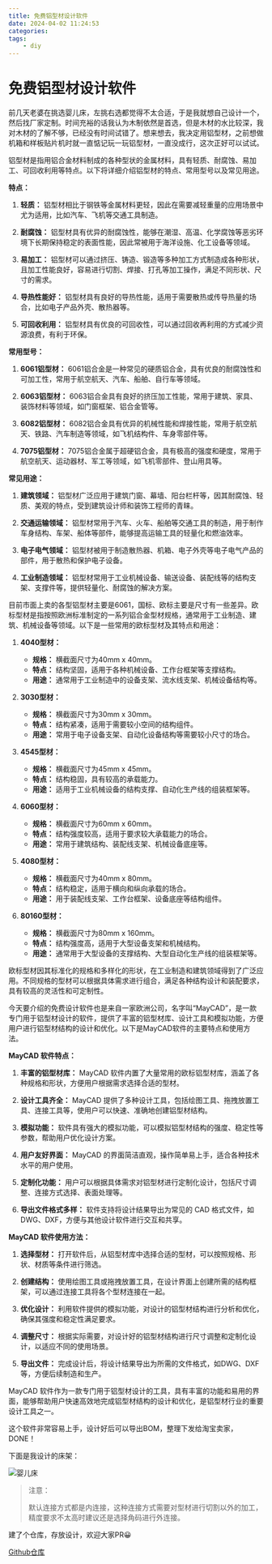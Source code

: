 ```yaml
---
title: 免费铝型材设计软件
date: 2024-04-02 11:24:53
categories:
tags:
    - diy
---
```


# 免费铝型材设计软件

前几天老婆在挑选婴儿床，左挑右选都觉得不太合适，于是我就想自己设计一个，然后找厂家定制。时间充裕的话我认为木制依然是首选，但是木材的水比较深，我对木材的了解不够，已经没有时间试错了。想来想去，我决定用铝型材，之前想做机箱和样板贴片机时就一直惦记玩一玩铝型材，一直没成行，这次正好可以试试。

铝型材是指用铝合金材料制成的各种型状的金属材料，具有轻质、耐腐蚀、易加工、可回收利用等特点。以下将详细介绍铝型材的特点、常用型号以及常见用途。

**特点：**

1. **轻质：** 铝型材相比于钢铁等金属材料更轻，因此在需要减轻重量的应用场景中尤为适用，比如汽车、飞机等交通工具制造。
  
2. **耐腐蚀：** 铝型材具有优异的耐腐蚀性，能够在潮湿、高温、化学腐蚀等恶劣环境下长期保持稳定的表面性能，因此常被用于海洋设施、化工设备等领域。

3. **易加工：** 铝型材可以通过挤压、铸造、锻造等多种加工方式制造成各种形状，且加工性能良好，容易进行切割、焊接、打孔等加工操作，满足不同形状、尺寸的需求。

4. **导热性能好：** 铝型材具有良好的导热性能，适用于需要散热或传导热量的场合，比如电子产品外壳、散热器等。

5. **可回收利用：** 铝型材具有优良的可回收性，可以通过回收再利用的方式减少资源浪费，有利于环保。

<!-- more -->

**常用型号：**

1. **6061铝型材：** 6061铝合金是一种常见的硬质铝合金，具有优良的耐腐蚀性和可加工性，常用于航空航天、汽车、船舶、自行车等领域。

2. **6063铝型材：** 6063铝合金具有良好的挤压加工性能，常用于建筑、家具、装饰材料等领域，如门窗框架、铝合金管等。

3. **6082铝型材：** 6082铝合金具有优异的机械性能和焊接性能，常用于航空航天、铁路、汽车制造等领域，如飞机结构件、车身零部件等。

4. **7075铝型材：** 7075铝合金属于超硬铝合金，具有极高的强度和硬度，常用于航空航天、运动器材、军工等领域，如飞机零部件、登山用具等。

**常见用途：**

1. **建筑领域：** 铝型材广泛应用于建筑门窗、幕墙、阳台栏杆等，因其耐腐蚀、轻质、美观的特点，受到建筑设计师和装饰工程师的青睐。

2. **交通运输领域：** 铝型材常用于汽车、火车、船舶等交通工具的制造，用于制作车身结构、车架、船体等部件，能够提高运输工具的轻量化和燃油效率。

3. **电子电气领域：** 铝型材被用于制造散热器、机箱、电子外壳等电子电气产品的部件，用于散热和保护电子设备。

4. **工业制造领域：** 铝型材常用于工业机械设备、输送设备、装配线等的结构支架、支撑件等，提供轻量化、耐腐蚀的解决方案。

目前市面上卖的各型铝型材主要是6061，国标、欧标主要是尺寸有一些差异。欧标型材是指按照欧洲标准制定的一系列铝合金型材规格，通常用于工业制造、建筑、机械设备等领域。以下是一些常用的欧标型材及其特点和用途：

1. **4040型材：**
   - **规格：** 横截面尺寸为40mm x 40mm。
   - **特点：** 结构坚固，适用于各种机械设备、工作台框架等支撑结构。
   - **用途：** 通常用于工业制造中的设备支架、流水线支架、机械设备结构等。

2. **3030型材：**
   - **规格：** 横截面尺寸为30mm x 30mm。
   - **特点：** 结构紧凑，适用于需要较小空间的结构组件。
   - **用途：** 常用于电子设备支架、自动化设备结构等需要较小尺寸的场合。

3. **4545型材：**
   - **规格：** 横截面尺寸为45mm x 45mm。
   - **特点：** 结构稳固，具有较高的承载能力。
   - **用途：** 适用于工业机械设备的结构支撑、自动化生产线的组装框架等。

4. **6060型材：**
   - **规格：** 横截面尺寸为60mm x 60mm。
   - **特点：** 结构强度较高，适用于要求较大承载能力的场合。
   - **用途：** 常用于建筑结构、装配线支架、机械设备底座等。

5. **4080型材：**
   - **规格：** 横截面尺寸为40mm x 80mm。
   - **特点：** 结构稳定，适用于横向和纵向承载的场合。
   - **用途：** 用于装配线支架、工作台框架、设备底座等结构组件。

6. **80160型材：**
   - **规格：** 横截面尺寸为80mm x 160mm。
   - **特点：** 结构强度高，适用于大型设备支架和机械结构。
   - **用途：** 通常用于大型设备的支撑结构、大型自动化生产线的组装框架等。

欧标型材因其标准化的规格和多样化的形状，在工业制造和建筑领域得到了广泛应用。不同规格的型材可以根据具体需求进行组合，满足各种结构设计和装配要求，具有较高的灵活性和可定制性。

今天要介绍的免费设计软件也是来自一家欧洲公司，名字叫“MayCAD”，是一款专门用于铝型材设计的软件，提供了丰富的铝型材库、设计工具和模拟功能，方便用户进行铝型材结构的设计和优化。以下是MayCAD软件的主要特点和使用方法。

**MayCAD 软件特点：**

1. **丰富的铝型材库：** MayCAD 软件内置了大量常用的欧标铝型材库，涵盖了各种规格和形状，方便用户根据需求选择合适的型材。

2. **设计工具齐全：** MayCAD 提供了多种设计工具，包括绘图工具、拖拽放置工具、连接工具等，使用户可以快速、准确地创建铝型材结构。

3. **模拟功能：** 软件具有强大的模拟功能，可以模拟铝型材结构的强度、稳定性等参数，帮助用户优化设计方案。

4. **用户友好界面：** MayCAD 的界面简洁直观，操作简单易上手，适合各种技术水平的用户使用。

5. **定制化功能：** 用户可以根据具体需求对铝型材进行定制化设计，包括尺寸调整、连接方式选择、表面处理等。

6. **导出文件格式多样：** 软件支持将设计结果导出为常见的 CAD 格式文件，如DWG、DXF，方便与其他设计软件进行交互和共享。

**MayCAD 软件使用方法：**

1. **选择型材：** 打开软件后，从铝型材库中选择合适的型材，可以按照规格、形状、材质等条件进行筛选。

2. **创建结构：** 使用绘图工具或拖拽放置工具，在设计界面上创建所需的结构框架，可以通过连接工具将各个型材连接在一起。

3. **优化设计：** 利用软件提供的模拟功能，对设计的铝型材结构进行分析和优化，确保其强度和稳定性满足要求。

4. **调整尺寸：** 根据实际需要，对设计好的铝型材结构进行尺寸调整和定制化设计，以适应不同的使用场景。

5. **导出文件：** 完成设计后，将设计结果导出为所需的文件格式，如DWG、DXF等，方便后续制造和生产。

MayCAD 软件作为一款专门用于铝型材设计的工具，具有丰富的功能和易用的界面，能够帮助用户快速高效地完成铝型材结构的设计和优化，是铝型材行业的重要设计工具之一。

这个软件非常容易上手，设计好后可以导出BOM，整理下发给淘宝卖家，DONE！

下面是我设计的床架：

![婴儿床](https://imgs.boringhex.top/blog/preview.png)

> 注意：
>
> 默认连接方式都是内连接，这种连接方式需要对型材进行切割以外的加工，精度要求不太高时建议还是选择角码进行外连接。

建了个仓库，存放设计，欢迎大家PR😀

[Github仓库](https://github.com/pengwon/AlDesignLab)

